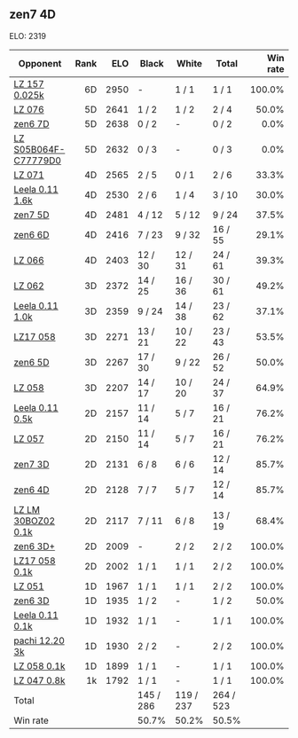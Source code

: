 ## zen7 4D ##

ELO: 2319

Opponent | Rank | ELO | Black | White | Total | Win rate
---------|-----:|----:|-------|-------|-------|-------:
[LZ 157 0.025k](LZ%20157%200.025k.md) | 6D | 2950 | - | 1 / 1 | 1 / 1 | 100.0%
[LZ 076](LZ%20076.md) | 5D | 2641 | 1 / 2 | 1 / 2 | 2 / 4 | 50.0%
[zen6 7D](zen6%207D.md) | 5D | 2638 | 0 / 2 | - | 0 / 2 | 0.0%
[LZ S05B064F-C77779D0](LZ%20S05B064F-C77779D0.md) | 5D | 2632 | 0 / 3 | - | 0 / 3 | 0.0%
[LZ 071](LZ%20071.md) | 4D | 2565 | 2 / 5 | 0 / 1 | 2 / 6 | 33.3%
[Leela 0.11 1.6k](Leela%200.11%201.6k.md) | 4D | 2530 | 2 / 6 | 1 / 4 | 3 / 10 | 30.0%
[zen7 5D](zen7%205D.md) | 4D | 2481 | 4 / 12 | 5 / 12 | 9 / 24 | 37.5%
[zen6 6D](zen6%206D.md) | 4D | 2416 | 7 / 23 | 9 / 32 | 16 / 55 | 29.1%
[LZ 066](LZ%20066.md) | 4D | 2403 | 12 / 30 | 12 / 31 | 24 / 61 | 39.3%
[LZ 062](LZ%20062.md) | 3D | 2372 | 14 / 25 | 16 / 36 | 30 / 61 | 49.2%
[Leela 0.11 1.0k](Leela%200.11%201.0k.md) | 3D | 2359 | 9 / 24 | 14 / 38 | 23 / 62 | 37.1%
[LZ17 058](LZ17%20058.md) | 3D | 2271 | 13 / 21 | 10 / 22 | 23 / 43 | 53.5%
[zen6 5D](zen6%205D.md) | 3D | 2267 | 17 / 30 | 9 / 22 | 26 / 52 | 50.0%
[LZ 058](LZ%20058.md) | 3D | 2207 | 14 / 17 | 10 / 20 | 24 / 37 | 64.9%
[Leela 0.11 0.5k](Leela%200.11%200.5k.md) | 2D | 2157 | 11 / 14 | 5 / 7 | 16 / 21 | 76.2%
[LZ 057](LZ%20057.md) | 2D | 2150 | 11 / 14 | 5 / 7 | 16 / 21 | 76.2%
[zen7 3D](zen7%203D.md) | 2D | 2131 | 6 / 8 | 6 / 6 | 12 / 14 | 85.7%
[zen6 4D](zen6%204D.md) | 2D | 2128 | 7 / 7 | 5 / 7 | 12 / 14 | 85.7%
[LZ LM 30BOZ02 0.1k](LZ%20LM%2030BOZ02%200.1k.md) | 2D | 2117 | 7 / 11 | 6 / 8 | 13 / 19 | 68.4%
[zen6 3D+](zen6%203D+.md) | 2D | 2009 | - | 2 / 2 | 2 / 2 | 100.0%
[LZ17 058 0.1k](LZ17%20058%200.1k.md) | 2D | 2002 | 1 / 1 | 1 / 1 | 2 / 2 | 100.0%
[LZ 051](LZ%20051.md) | 1D | 1967 | 1 / 1 | 1 / 1 | 2 / 2 | 100.0%
[zen6 3D](zen6%203D.md) | 1D | 1935 | 1 / 2 | - | 1 / 2 | 50.0%
[Leela 0.11 0.1k](Leela%200.11%200.1k.md) | 1D | 1932 | 1 / 1 | - | 1 / 1 | 100.0%
[pachi 12.20 3k](pachi%2012.20%203k.md) | 1D | 1930 | 2 / 2 | - | 2 / 2 | 100.0%
[LZ 058 0.1k](LZ%20058%200.1k.md) | 1D | 1899 | 1 / 1 | - | 1 / 1 | 100.0%
[LZ 047 0.8k](LZ%20047%200.8k.md) | 1k | 1792 | 1 / 1 | - | 1 / 1 | 100.0%
Total | | | 145 / 286 | 119 / 237 | 264 / 523 | 
Win rate| | | 50.7% | 50.2% | 50.5% | 
